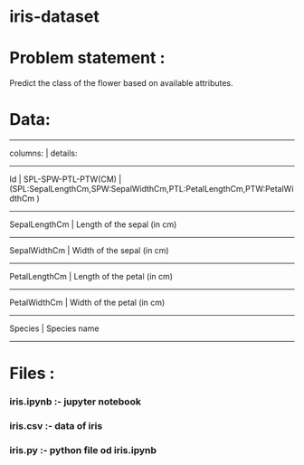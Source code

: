 # iris-dataset


# Problem statement : 

Predict the class of the flower based on available attributes.

# Data:
________________________________________________
columns:       |  details:
________________________________________________
Id             |  SPL-SPW-PTL-PTW(CM) 
               | (SPL:SepalLengthCm,SPW:SepalWidthCm,PTL:PetalLengthCm,PTW:PetalWidthCm )
________________________________________________
SepalLengthCm  | Length of the sepal (in cm)
__________________________________________________
SepalWidthCm   | Width of the sepal (in cm)
__________________________________________________
PetalLengthCm  | Length of the petal (in cm)
__________________________________________________
PetalWidthCm   | Width of the petal (in cm)
__________________________________________________
Species        | Species name
__________________________________________________


# Files :
### iris.ipynb :- jupyter notebook
### iris.csv   :- data of iris
### iris.py    :- python file od iris.ipynb
